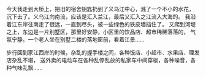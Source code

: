 今天我走到大桥上，把旧的宿舍钥匙扔到了义乌江中心，溅了一个不小的水花，
沉下去了。义乌江向南流，应该是汇入兰江，最后又汇入之江流入大海的。
我沿着江东岸往南走了很远，一直到尽头，被一些绿色的铁皮墙挡住了。
又爬到河堤之上，东边是一片别墅区，那里好安静，小区里的饮品店、超市稀稀落落的，
气氛宁静。一个老人坐在别墅二楼的落地窗前，看着江景……

步行回到家江西岸的时候，杂乱的握手楼之间，各种饭店、小超市、水果店、理发店杂乱不堪，
送外卖的电动车在各种乱停乱放的私家车中间穿梭，各种噪音，各种气味乱飘……
